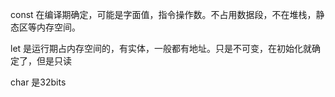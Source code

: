 

const 在编译期确定，可能是字面值，指令操作数。不占用数据段，不在堆栈，静态区等内存空间。

let 是运行期占内存空间的，有实体，一般都有地址。只是不可变，在初始化就确定了，但是只读


char 是32bits




